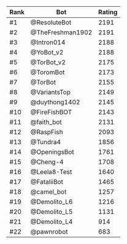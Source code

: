 Rank|Bot|Rating
---|---|---
#1|@ResoluteBot|2191
#2|@TheFreshman1902|2191
#3|@Intron014|2188
#4|@YoBot_v2|2188
#5|@TorBot_v2|2175
#6|@ToromBot|2173
#7|@TorBot|2155
#8|@VariantsTop|2149
#9|@duythong1402|2145
#10|@FireFishBOT|2143
#11|@faith_bot|2131
#12|@RaspFish|2093
#13|@Tundra4|1856
#14|@OpeningsBot|1761
#15|@Cheng-4|1708
#16|@Leela8-Test|1640
#17|@FataliiBot|1465
#18|@camel_bot|1257
#19|@Demolito_L6|1216
#20|@Demolito_L5|1131
#21|@Demolito_L4|914
#22|@pawnrobot|683
